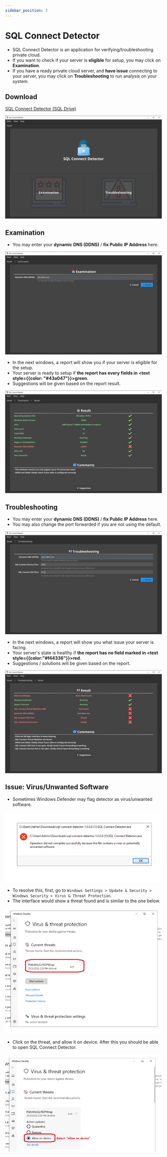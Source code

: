 ```yaml
---
sidebar_position: 3
---
```


# SQL Connect Detector

- SQL Connect Detector is an application for verifying/troubleshooting private cloud.
- If you want to check if your server is **eligible** for setup, you may click on **Examination**.
- If you have a ready private cloud server, and **have issue** connecting to your server, you may click on **Troubleshooting** to run analysis on your system.

## Download

[SQL Connect Detector (SQL Drive)](https://drive.sql.com.my/s/tCqZWEo5wgCCZwX)

![SQL Connect Detector 1](../../../static/img/private-cloud/sql-connect-detector-1.png)

## Examination

- You may enter your **dynamic DNS (DDNS)** / **fix Public IP Address** here.

![SQL Connect Detector 2](../../../static/img/private-cloud/sql-connect-detector-2.png)

- In the next windows, a report will show you if your server is eligible for the setup.
- Your server is ready to setup if **the report has every fields in <text style={{color: "#43a047"}}>green</text>**.
- Suggestions will be given based on the report result.

![SQL Connect Detector 3](../../../static/img/private-cloud/sql-connect-detector-3.png)

## Troubleshooting

- You may enter your **dynamic DNS (DDNS)** / **fix Public IP Address** here.
- You may also change the port forwarded if you are not using the default.

![SQL Connect Detector 4](../../../static/img/private-cloud/sql-connect-detector-4.png)

- In the next windows, a report will show you what issue your server is facing.
- Your server's state is healthy if **the report has no field marked in <text style={{color:"#f44336"}}>red</text>**.
- Suggestions / solutions will be given based on the report.

![SQL Connect Detector 5](../../../static/img/private-cloud/sql-connect-detector-5.png)

## Issue: Virus/Unwanted Software

- Sometimes Windows Defender may flag detector as virus/unwanted software.

![SQL Connect Detector Issue 1](../../../static/img/private-cloud/sql-connect-detector-issue-1.png)

- To resolve this, first, go to `Windows Settings > Update & Security > Windows Security > Virus & Threat Protection`.
- The interface would show a threat found and is similar to the one below.

![SQL Connect Detector Issue 2](../../../static/img/private-cloud/sql-connect-detector-issue-2.png)

- Click on the threat, and allow it on device. After this you should be able to open SQL Connect Detector.

![SQL Connect Detector Issue 3](../../../static/img/private-cloud/sql-connect-detector-issue-3.png)
